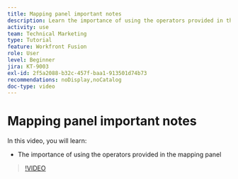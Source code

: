 ```yaml
---
title: Mapping panel important notes
description: Learn the importance of using the operators provided in the mapping panel in [!DNL Adobe Workfront Fusion].
activity: use
team: Technical Marketing
type: Tutorial
feature: Workfront Fusion
role: User
level: Beginner
jira: KT-9003
exl-id: 2f5a2088-b32c-457f-baa1-913501d74b73
recommendations: noDisplay,noCatalog
doc-type: video
---
```

# Mapping panel important notes

In this video, you will learn:

* The importance of using the operators provided in the mapping panel

>[!VIDEO](https://video.tv.adobe.com/v/335263/?quality=12&learn=on)
